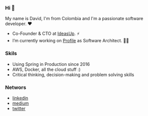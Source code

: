 ### Hi 👋

My name is David, I'm from Colombia and I'm a passionate software developer. ❤️


- Co-Founder & CTO at <a href="https://profile.es" target="blank">IdeasUp</a>. ⚡
- I’m currently working on <a href="https://profile.es" target="blank">Profile</a> as Software Architect. 👨‍💻


### Skils

- Using Spring in Production since 2016
- AWS, Docker, all the cloud stuff :)
- Critical thinking, decision-making and problem solving skills

### Networs

- <a href="david-leonardo-bernal-8968a060" target="blank">linkedin</a>
- <a href="https://medium.com/@leo.bernal1946" target="blank">medium</a>
- <a href="https://twitter.com/bernal1946" target="blank">twitter</a>
